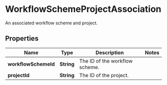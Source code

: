 

# WorkflowSchemeProjectAssociation

An associated workflow scheme and project.

## Properties

Name | Type | Description | Notes
------------ | ------------- | ------------- | -------------
**workflowSchemeId** | **String** | The ID of the workflow scheme. | 
**projectId** | **String** | The ID of the project. | 



